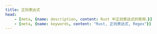 ```yaml
---
title: 正则表达式
head:
    - [meta, {name: description, content: Rust 中正则表达式的使用，}]
    - [meta, {name: keywords, content: "Rust, 正则表达式, Regex"}]
---
```



